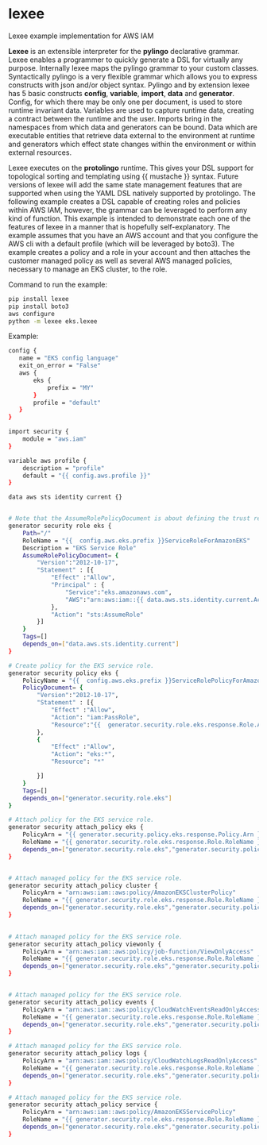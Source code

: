 # lexee
Lexee example implementation for AWS IAM

**Lexee** is an extensible interpreter for the **pylingo** declarative grammar. Lexee enables a programmer to quickly generate a DSL for virtually any purpose. Internally lexee maps the pylingo grammar to your custom classes. Syntactically pylingo is a very flexible grammar which allows you to express constructs with json and/or object syntax. Pylingo and by extension lexee has 5 basic constructs **config**, **variable**, **import**, **data** and **generator**. Config, for which there may be only one per document, is used to store runtime invariant data. Variables are used to capture runtime data, creating a contract between the runtime and the user. Imports bring in the namespaces from which data and generators can be bound. Data which are executable entities that retrieve data external to the environment at runtime and generators which effect state changes within the environment or within external resources. 

Lexee executes on the **protolingo** runtime. This gives your DSL support for topological sorting and templating using {{ mustache }} syntax. Future versions of lexee will add the same state management features that are supported when using the YAML DSL natively supported by protolingo. The following example creates a DSL capable of creating roles and policies within AWS IAM, however, the grammar can be leveraged to perform any kind of function. This example is intended to demonstrate each one of the features of lexee in a manner that is hopefully self-explanatory. The example assumes that you have an AWS account and that you configure the AWS cli with a default profile (which will be leveraged by boto3). The example creates a policy and a role in your account and then attaches the customer managed policy as well as several AWS managed policies, necessary to manage an EKS cluster, to the role.  


Command to run the example:

```bash
pip install lexee
pip install boto3
aws configure
python -m lexee eks.lexee
```

Example:

```bash
config {
   name = "EKS config language"
   exit_on_error = "False"
   aws {
	   eks {
		   prefix = "MY"
	   }
	   profile = "default"
   }
}

import security {
	module = "aws.iam"
}

variable aws profile {
	description = "profile"
	default = "{{ config.aws.profile }}"
}

data aws sts identity current {}


# Note that the AssumeRolePolicyDocument is about defining the trust relationship and not the actual permissions of the role you are creating.
generator security role eks {
	Path="/"
	RoleName = "{{  config.aws.eks.prefix }}ServiceRoleForAmazonEKS"
	Description = "EKS Service Role"
	AssumeRolePolicyDocument= {
		"Version":"2012-10-17",
		"Statement" : [{
			"Effect" :"Allow",
			"Principal" : {
				"Service":"eks.amazonaws.com",
				"AWS":"arn:aws:iam::{{ data.aws.sts.identity.current.Account }}:root"
			},
			"Action": "sts:AssumeRole"
		}]			
	}
	Tags=[]
	depends_on=["data.aws.sts.identity.current"]
}

# Create policy for the EKS service role.
generator security policy eks {
	PolicyName = "{{  config.aws.eks.prefix }}ServiceRolePolicyForAmazonEKS"
	PolicyDocument= {
		"Version":"2012-10-17",
		"Statement" : [{
			"Effect" :"Allow",
			"Action": "iam:PassRole",
			"Resource":"{{  generator.security.role.eks.response.Role.Arn }}"			
		},
		{
			"Effect" :"Allow",
			"Action": "eks:*",
			"Resource": "*"

		}]		
	}
	Tags=[]
	depends_on=["generator.security.role.eks"]
}

# Attach policy for the EKS service role.
generator security attach_policy eks {
	PolicyArn = "{{ generator.security.policy.eks.response.Policy.Arn }}"
	RoleName = "{{ generator.security.role.eks.response.Role.RoleName }}"
	depends_on=["generator.security.role.eks","generator.security.policy.eks"]
}


# Attach managed policy for the EKS service role.
generator security attach_policy cluster {
	PolicyArn = "arn:aws:iam::aws:policy/AmazonEKSClusterPolicy"
	RoleName = "{{ generator.security.role.eks.response.Role.RoleName }}"
	depends_on=["generator.security.role.eks","generator.security.policy.eks"]
}
	

# Attach managed policy for the EKS service role.
generator security attach_policy viewonly {
	PolicyArn = "arn:aws:iam::aws:policy/job-function/ViewOnlyAccess"
	RoleName = "{{ generator.security.role.eks.response.Role.RoleName }}"
	depends_on=["generator.security.role.eks","generator.security.policy.eks"]
}


# Attach managed policy for the EKS service role.
generator security attach_policy events {
	PolicyArn = "arn:aws:iam::aws:policy/CloudWatchEventsReadOnlyAccess"
	RoleName = "{{ generator.security.role.eks.response.Role.RoleName }}"
	depends_on=["generator.security.role.eks","generator.security.policy.eks"]
}

# Attach managed policy for the EKS service role.
generator security attach_policy logs {
	PolicyArn = "arn:aws:iam::aws:policy/CloudWatchLogsReadOnlyAccess"
	RoleName = "{{ generator.security.role.eks.response.Role.RoleName }}"
	depends_on=["generator.security.role.eks","generator.security.policy.eks"]
}

# Attach managed policy for the EKS service role.
generator security attach_policy service {
	PolicyArn = "arn:aws:iam::aws:policy/AmazonEKSServicePolicy"
	RoleName = "{{ generator.security.role.eks.response.Role.RoleName }}"
	depends_on=["generator.security.role.eks","generator.security.policy.eks"]
}


```

